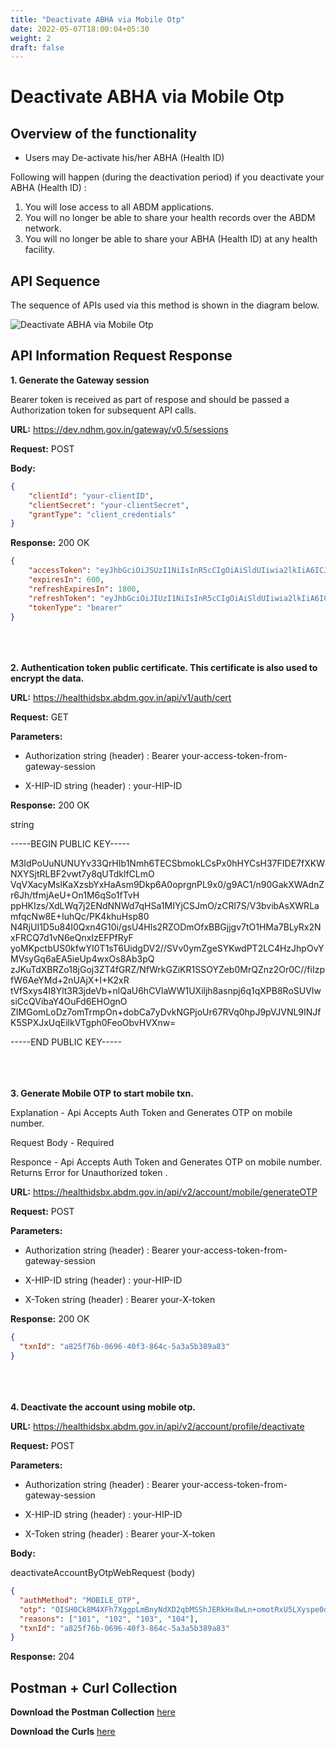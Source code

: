 ```yaml
---
title: "Deactivate ABHA via Mobile Otp"
date: 2022-05-07T18:00:04+05:30
weight: 2
draft: false
---
```


# Deactivate ABHA via Mobile Otp


## Overview of the functionality 

- Users may De-activate his/her ABHA (Health ID)

Following will happen (during the deactivation period) if you deactivate your ABHA (Health ID) :

1. You will lose access to all ABDM applications.
2. You will no longer be able to share your health records over the ABDM network.
3. You will no longer be able to share your ABHA (Health ID) at any health facility.


## API Sequence 

The sequence of APIs used via this method is shown in the diagram below.

![Deactivate ABHA via Mobile Otp](/abdm-docs/img/De-Activate_ABHA(Health_ID).png)


## API Information Request Response 




**1. Generate the Gateway session**

Bearer token is received as part of respose and should be passed a Authorization token for subsequent API calls.

**URL:** https://dev.ndhm.gov.in/gateway/v0.5/sessions

**Request:** POST  

**Body:**

```json
{
    "clientId": "your-clientID",
    "clientSecret": "your-clientSecret",
    "grantType": "client_credentials"
}
```

**Response:** 200   OK

```json
{
    "accessToken": "eyJhbGciOiJSUzI1NiIsInR5cCIgOiAiSldUIiwia2lkIiA6ICJBbFJiNVdDbThUbTlFSl9JZk85ejA2ajlvQ3Y1MXBLS0ZrbkdiX1RCdkswIn0.eyJleHAiOjE2NTMzNjkyNTYsImlhdCI6MTY1MzM2ODY1NiwianRpIjoiZDg5YTFlYmUtZWRlNS00Y2U4LWEwZTAtMTUzNGNjNzkyYjk0IiwiaXNzIjoiaHR0cHM6Ly9kZXYubmRobS5nb3YuaW4vYXV0aC9yZWFsbXMvY2VudHJhbC1yZWdpc3RyeSIsImF1ZCI6WyJyZWFsbS1tYW5hZ2VtZW50IiwiYWNjb3VudCJdLCJzdWIiOiIwNmJkNGZlNy04NjEyLTRiZmEtYTI1NS1iMDdiZmFjZmU1M2QiLCJ0eXAiOiJCZWFyZXIiLCJhenAiOiJoZWFsdGhpZC1hcGkiLCJzZXNzaW9uX3N0YXRlIjoiNjU2NGY2N2UtZjM4My00NGRiLWIyOTY",
    "expiresIn": 600,
    "refreshExpiresIn": 1800,
    "refreshToken": "eyJhbGciOiJIUzI1NiIsInR5cCIgOiAiSldUIiwia2lkIiA6ICIyMWU5NzA4OS00ZTcxLTQyNGEtOTAzYS1jOTAyMWM1NmFlNWYifQ.eyJleHAiOjE2NTMzNzA0NTYsImlhdCI6MTY1MzM2ODY1NiwianRpIjoiNGY1ZjZjMWYtYTk0Yy00ZjJmLThmZjctYTY2MDRiN",
    "tokenType": "bearer"
}
```


\
\
\
**2. Authentication token public certificate. This certificate is also used to encrypt the data.**

**URL:** https://healthidsbx.abdm.gov.in/api/v1/auth/cert

**Request:** GET  

**Parameters:**

- Authorization string (header) : Bearer your-access-token-from-gateway-session

- X-HIP-ID string (header) : your-HIP-ID


**Response:** 200   OK

string

-----BEGIN PUBLIC KEY-----

M3IdPoUuNUNUYv33QrHIb1Nmh6TECSbmokLCsPx0hHYCsH37FIDE7fXKWNXYSjtRLBF2vwt7y8qUTdklfCLmO
VqVXacyMslKaXzsbYxHaAsm9Dkp6A0oprgnPL9x0/g9AC1/n90GakXWAdnZr6Jh/tfmjAeU+On1M6qSo1fTvH
ppHKIzs/XdLWq7j2ENdNNWd7qHSa1MIYjCSJmO/zCRl7S/V3bvibAsXWRLamfqcNw8E+IuhQc/PK4khuHsp80
N4RjUI1D5u84I0Qxn4G10i/gsU4Hls2RZODmOfxBBGjjgv7tO1HMa7BLyRx2NxFRCQ7d1vN6eQnxIzEFPfRyF
yoMKpctbUS0kfwYI0T1sT6UidgDV2//SVv0ymZgeSYKwdPT2LC4HzJhpOvYMVsyGq6aEA5ieUp4wxOs8Ab3pQ
zJKuTdXBRZo18jGoj3ZT4fGRZ/NfWrkGZiKR1SSOYZeb0MrQZnz2Or0C//fiIzpfW6AeYMd+2nUAjX+I+K2xR
tVfSxys4I8Ylt3R3jdeVb+nlQaU6hCVlaWW1UXiljh8asnpj6q1qXPB8RoSUVIwsiCcQVibaY4OuFd6EHOgnO
ZIMGomLoDz7omTrmpOn+dobCa7yDvkNGPjoUr67RVq0hpJ9pVJVNL9INJfK5SPXJxUqEilkVTgph0FeoObvHVXnw=

-----END PUBLIC KEY-----



\
\
\
**3. Generate Mobile OTP to start mobile txn.**

Explanation - Api Accepts Auth Token and Generates OTP on mobile number.

Request Body - Required

Responce - Api Accepts Auth Token and Generates OTP on mobile number. Returns Error for Unauthorized token .

**URL:** https://healthidsbx.abdm.gov.in/api/v2/account/mobile/generateOTP

**Request:** POST  

**Parameters:**

- Authorization string (header) : Bearer your-access-token-from-gateway-session

- X-HIP-ID string (header) : your-HIP-ID

- X-Token string (header) : Bearer your-X-token



**Response:** 200   OK

```json
{
  "txnId": "a825f76b-0696-40f3-864c-5a3a5b389a83"
}
```



\
\
\
**4. Deactivate the account using mobile otp.**

**URL:** https://healthidsbx.abdm.gov.in/api/v2/account/profile/deactivate

**Request:** POST  

**Parameters:**

- Authorization string (header) : Bearer your-access-token-from-gateway-session

- X-HIP-ID string (header) : your-HIP-ID

- X-Token string (header) : Bearer your-X-token


**Body:**

deactivateAccountByOtpWebRequest  (body)

```json
{
  "authMethod": "MOBILE_OTP",
  "otp": "OISH0Ck8M4XFh7XggpLmBnyNdXD2qbMSShJERkHx8wLn+omotRxU5LXyspe0qL3v2OgOsdiw/bVMtHr/FcKHbopRga+eD1d+3tfI63qS/zosy45GYmvbBU4dVGMAbRzmYCR7gJIlxfRl2X5V9nD3rKLBL6n3s5lHn6OAW6R9lP5uSaFKRu8W30BnptSArWvGHxXlZPKogm9vezKWGRkjP1aiFlyRWYpqyqmM2r7w88atALyO0F0e98a9s4jzVZ1ggpip/3+awNTZMsL/F9Vxx0kuKayVSGiGunTO+aVRvIsM6j8zN5vSvqfi5W7v8a4I0takq3V+hCGi8EncKPGFopqXvATn/I59HhgoUPXNNZbWpDgQ+BLxXqb0G1tyQCegQe/g",
  "reasons": ["101", "102", "103", "104"],
  "txnId": "a825f76b-0696-40f3-864c-5a3a5b389a83"
}
```

**Response:** 204




## Postman + Curl Collection 

**Download the Postman Collection** [here](/abdm-docs/Postman/Deactivate_ABHA_Via_Mobile_Otp.json)

**Download the Curls** [here](/abdm-docs/Curls/)


